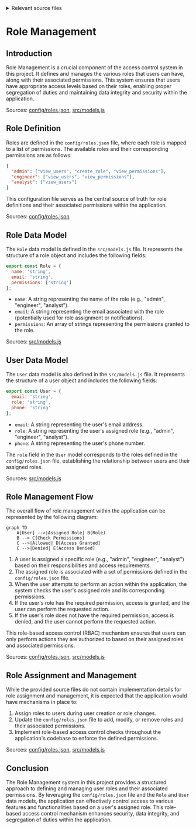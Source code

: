<details>
<summary>Relevant source files</summary>

The following files were used as context for generating this wiki page:

- [config/roles.json](https://github.com/agattani123/access-control-service/blob/main/config/roles.json)
- [src/models.js](https://github.com/agattani123/access-control-service/blob/main/src/models.js)
</details>

# Role Management

## Introduction

Role Management is a crucial component of the access control system in this project. It defines and manages the various roles that users can have, along with their associated permissions. This system ensures that users have appropriate access levels based on their roles, enabling proper segregation of duties and maintaining data integrity and security within the application.

Sources: [config/roles.json](), [src/models.js]()

## Role Definition

Roles are defined in the `config/roles.json` file, where each role is mapped to a list of permissions. The available roles and their corresponding permissions are as follows:

```json
{
  "admin": ["view_users", "create_role", "view_permissions"],
  "engineer": ["view_users", "view_permissions"],
  "analyst": ["view_users"]
}
```

This configuration file serves as the central source of truth for role definitions and their associated permissions within the application.

Sources: [config/roles.json]()

## Role Data Model

The `Role` data model is defined in the `src/models.js` file. It represents the structure of a role object and includes the following fields:

```javascript
export const Role = {
  name: 'string',
  email: 'string',
  permissions: ['string']
};
```

- `name`: A string representing the name of the role (e.g., "admin", "engineer", "analyst").
- `email`: A string representing the email associated with the role (potentially used for role assignment or notifications).
- `permissions`: An array of strings representing the permissions granted to the role.

Sources: [src/models.js]()

## User Data Model

The `User` data model is also defined in the `src/models.js` file. It represents the structure of a user object and includes the following fields:

```javascript
export const User = {
  email: 'string',
  role: 'string',
  phone: 'string'
};
```

- `email`: A string representing the user's email address.
- `role`: A string representing the user's assigned role (e.g., "admin", "engineer", "analyst").
- `phone`: A string representing the user's phone number.

The `role` field in the `User` model corresponds to the roles defined in the `config/roles.json` file, establishing the relationship between users and their assigned roles.

Sources: [src/models.js]()

## Role Management Flow

The overall flow of role management within the application can be represented by the following diagram:

```mermaid
graph TD
    A[User] -->|Assigned Role| B(Role)
    B --> C{Check Permissions}
    C -->|Allowed| D[Access Granted]
    C -->|Denied| E[Access Denied]
```

1. A user is assigned a specific role (e.g., "admin", "engineer", "analyst") based on their responsibilities and access requirements.
2. The assigned role is associated with a set of permissions defined in the `config/roles.json` file.
3. When the user attempts to perform an action within the application, the system checks the user's assigned role and its corresponding permissions.
4. If the user's role has the required permission, access is granted, and the user can perform the requested action.
5. If the user's role does not have the required permission, access is denied, and the user cannot perform the requested action.

This role-based access control (RBAC) mechanism ensures that users can only perform actions they are authorized to based on their assigned roles and associated permissions.

Sources: [config/roles.json](), [src/models.js]()

## Role Assignment and Management

While the provided source files do not contain implementation details for role assignment and management, it is expected that the application would have mechanisms in place to:

1. Assign roles to users during user creation or role changes.
2. Update the `config/roles.json` file to add, modify, or remove roles and their associated permissions.
3. Implement role-based access control checks throughout the application's codebase to enforce the defined permissions.

Sources: [config/roles.json](), [src/models.js]()

## Conclusion

The Role Management system in this project provides a structured approach to defining and managing user roles and their associated permissions. By leveraging the `config/roles.json` file and the `Role` and `User` data models, the application can effectively control access to various features and functionalities based on a user's assigned role. This role-based access control mechanism enhances security, data integrity, and segregation of duties within the application.